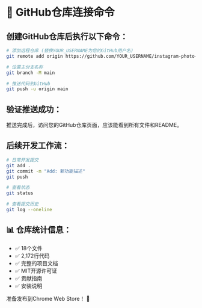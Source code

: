 # 🔗 GitHub仓库连接命令

## 创建GitHub仓库后执行以下命令：

```bash
# 添加远程仓库 (替换YOUR_USERNAME为您的GitHub用户名)
git remote add origin https://github.com/YOUR_USERNAME/instagram-photo-analyzer.git

# 设置主分支名称
git branch -M main  

# 推送代码到GitHub
git push -u origin main
```

## 验证推送成功：
推送完成后，访问您的GitHub仓库页面，应该能看到所有文件和README。

## 后续开发工作流：
```bash
# 日常开发提交
git add .
git commit -m "Add: 新功能描述"
git push

# 查看状态
git status

# 查看提交历史
git log --oneline
```

## 📊 仓库统计信息：
- ✅ 18个文件
- ✅ 2,172行代码
- ✅ 完整的项目文档
- ✅ MIT开源许可证
- ✅ 贡献指南
- ✅ 安装说明

准备发布到Chrome Web Store！ 🚀
